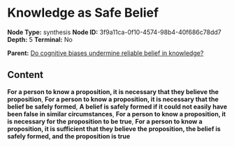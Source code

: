 # Knowledge as Safe Belief

**Node Type:** synthesis
**Node ID:** 3f9a11ca-0f10-4574-98b4-40f686c78dd7
**Depth:** 5
**Terminal:** No

**Parent:** [Do cognitive biases undermine reliable belief in knowledge?](do-cognitive-biases-undermine-reliable-belief-in-knowledge-antithesis-f4f8ef66-bed8-4464-82c1-be687f0edc27.md)

## Content

**For a person to know a proposition, it is necessary that they believe the proposition**, **For a person to know a proposition, it is necessary that the belief be safely formed**, **A belief is safely formed if it could not easily have been false in similar circumstances**, **For a person to know a proposition, it is necessary for the proposition to be true**, **For a person to know a proposition, it is sufficient that they believe the proposition, the belief is safely formed, and the proposition is true**
